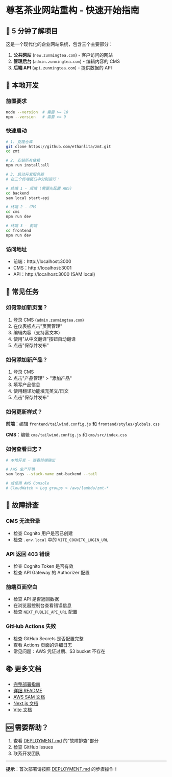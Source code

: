 # 尊茗茶业网站重构 - 快速开始指南

## 🎯 5 分钟了解项目

这是一个现代化的企业网站系统，包含三个主要部分：

1. **公共网站** (`new.zunmingtea.com`) - 客户访问的网站
2. **管理后台** (`admin.zunmingtea.com`) - 编辑内容的 CMS
3. **后端 API** (`api.zunmingtea.com`) - 提供数据的 API

## 🚀 本地开发

### 前置要求
```bash
node --version  # 需要 >= 18
npm --version   # 需要 >= 9
```

### 快速启动

```bash
# 1. 克隆仓库
git clone https://github.com/ethanlita/zmt.git
cd zmt

# 2. 安装所有依赖
npm run install:all

# 3. 启动开发服务器
# 在三个终端窗口中分别运行：

# 终端 1 - 后端 (需要先配置 AWS)
cd backend
sam local start-api

# 终端 2 - CMS
cd cms
npm run dev

# 终端 3 - 前端
cd frontend
npm run dev
```

### 访问地址
- 前端：http://localhost:3000
- CMS：http://localhost:3001
- API：http://localhost:3000 (SAM local)

## 📝 常见任务

### 如何添加新页面？

1. 登录 CMS (`admin.zunmingtea.com`)
2. 在仪表板点击"页面管理"
3. 编辑内容（支持富文本）
4. 使用"从中文翻译"按钮自动翻译
5. 点击"保存并发布"

### 如何添加新产品？

1. 登录 CMS
2. 点击"产品管理" > "添加产品"
3. 填写产品信息
4. 使用翻译功能填充英文/日文
5. 点击"保存并发布"

### 如何更新样式？

**前端**：编辑 `frontend/tailwind.config.js` 和 `frontend/styles/globals.css`

**CMS**：编辑 `cms/tailwind.config.js` 和 `cms/src/index.css`

### 如何查看日志？

```bash
# 本地开发 - 查看终端输出

# AWS 生产环境
sam logs --stack-name zmt-backend --tail

# 或使用 AWS Console
# CloudWatch > Log groups > /aws/lambda/zmt-*
```

## 🔧 故障排查

### CMS 无法登录
- 检查 Cognito 用户是否已创建
- 检查 `.env.local` 中的 `VITE_COGNITO_LOGIN_URL`

### API 返回 403 错误
- 检查 Cognito Token 是否有效
- 检查 API Gateway 的 Authorizer 配置

### 前端页面空白
- 检查 API 是否返回数据
- 在浏览器控制台查看错误信息
- 检查 `NEXT_PUBLIC_API_URL` 配置

### GitHub Actions 失败
- 检查 GitHub Secrets 是否配置完整
- 查看 Actions 页面的详细日志
- 常见问题：AWS 凭证过期、S3 bucket 不存在

## 📚 更多文档

- [完整部署指南](./DEPLOYMENT.md)
- [详细 README](./README.md)
- [AWS SAM 文档](https://docs.aws.amazon.com/serverless-application-model/)
- [Next.js 文档](https://nextjs.org/docs)
- [Vite 文档](https://vitejs.dev/)

## 🆘 需要帮助？

1. 查看 [DEPLOYMENT.md](./DEPLOYMENT.md) 的"故障排查"部分
2. 检查 GitHub Issues
3. 联系开发团队

---

**提示**：首次部署请按照 [DEPLOYMENT.md](./DEPLOYMENT.md) 的步骤操作！
